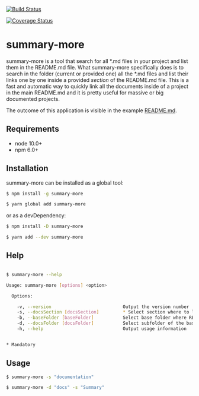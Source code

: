 [![Build Status](https://travis-ci.org/silversonicaxel/summary-more.svg?branch=master)](https://travis-ci.org/silversonicaxel/summary-more)

[![Coverage Status](https://coveralls.io/repos/github/silversonicaxel/summary-more/badge.svg?branch=master)](https://coveralls.io/github/silversonicaxel/summary-more?branch=master)

# summary-more
summary-more is a tool that search for all *.md files in your project and list them in the README.md file.
What summary-more specifically does is to search in the folder (current or provided one) all the *.md files and list their links one by one inside a provided _section_ of the README.md file.
This is a fast and automatic way to quickly link all the documents inside of a project in the main README.md and it is pretty useful for massive or big documented projects.

The outcome of this application is visible in the example [README.md](fixtures/README.md).


## Requirements
* node 10.0+
* npm 6.0+

## Installation
summary-more can be installed as a global tool:

```bash
$ npm install -g summary-more

$ yarn global add summary-more
```

or as a devDependency:

```bash
$ npm install -D summary-more

$ yarn add --dev summary-more
```

## Help
```bash

$ summary-more --help

Usage: summary-more [options] <option>

  Options:

    -v, --version                           Output the version number
    -s, --docsSection [docsSection]         * Select section where to list documentation in README.md
    -b, --baseFolder [baseFolder]           Select base folder where README.md is located
    -d, --docsFolder [docsFolder]           Select subfolder of the base folder where documentation is located
    -h, --help                              Output usage information


* Mandatory
```

## Usage

```bash
$ summary-more -s "documentation"

$ summary-more -d "docs" -s "Summary"
```

